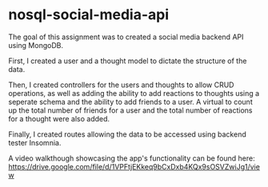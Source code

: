 # nosql-social-media-api

The goal of this assignment was to created a social media backend API using MongoDB.

First, I created a user and a thought model to dictate the structure of the data. 

Then, I created controllers for the users and thoughts to allow CRUD operations, as well as adding the ability to add reactions to thoughts using a seperate schema and the ability to add friends to a user. A virtual to count up the total number of friends for a user and the total number of reactions for a thought were also added.

Finally, I created routes allowing the data to be accessed using backend tester Insomnia.

A video walkthough showcasing the app's functionality can be found here: https://drive.google.com/file/d/1VPFtjEKkeq9bCxDxb4KQx9sOSVZwiJg1/view